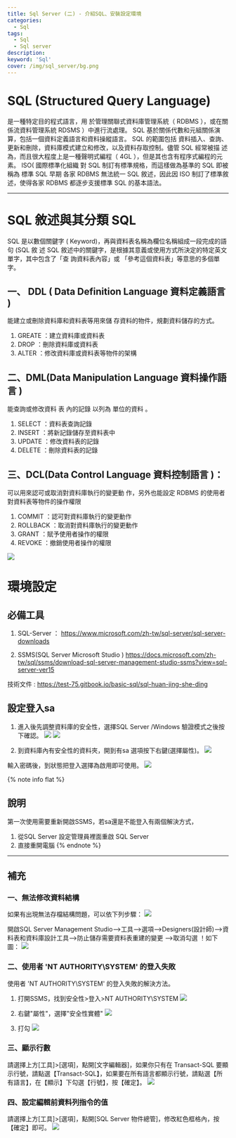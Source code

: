 ```yaml
---
title: Sql Server (二) - 介紹SQL、安裝設定環境
categories:
  - Sql
tags: 
  - Sql
  - Sql server
description:
keyword: 'Sql'
cover: /img/sql_server/bg.png
---
```


# SQL (Structured Query Language)
是一種特定目的程式語言，用 於管理關聯式資料庫管理系統（ RDBMS ），或在關係流資料管理系統 RDSMS ）中進行流處理。 SQL 基於關係代數和元組關係演算，包括一個資料定義語言和資料操縱語言。 SQL 的範圍包括 資料插入、查詢、更新和刪除，資料庫模式建立和修改，以及資料存取控制。儘管 SQL 經常被描 述為，而且很大程度上是一種聲明式編程（ 4GL ），但是其也含有程序式編程的元素。 ISO( 國際標準化組織 對 SQL 制訂有標準規格，而這樣做為基準的 SQL 即被稱為 標準 SQL 早期 各家 RDBMS 無法統一 SQL 敘述，因此因 ISO 制訂了標準敘述，使得各家 RDBMS 都逐步支援標準 SQL 的基本語法。 

---

# SQL 敘述與其分類 SQL
SQL 是以數個關鍵字 ( Keyword)，再與資料表名稱為欄位名稱組成一段完成的語句 (SQL 敘 述 SQL 敘述中的關鍵字，是根據其意義或使用方式所決定的特定英文單字，其中包含了「查 詢資料表內容」或 「參考這個資料表」等意思的多個單字。

## 一、 DDL ( Data Definition Language 資料定義語言 )

能建立或刪除資料庫和資料表等用來儲 存資料的物件，規劃資料儲存的方式。 
1. GREATE ：建立資料庫或資料表 
2. DROP ：刪除資料庫或資料表 
3. ALTER ：修改資料庫或資料表等物件的架構

## 二、DML(Data Manipulation Language  資料操作語言 )
能查詢或修改資料 表 內的記錄 以列為 單位的資料 。 
1. SELECT ：資料表查詢記錄 
2. INSERT ：將新記錄儲存至資料表中 
3. UPDATE ：修改資料表的記錄 
4. DELETE ：刪除資料表的記錄

## 三、DCL(Data Control Language  資料控制語言 )：
可以用來認可或取消對資料庫執行的變更動 作，另外也能設定 RDBMS 的使用者對資料表等物件的操作權限
1. COMMIT ：認可對資料庫執行的變更動作
2. ROLLBACK ：取消對資料庫執行的變更動作
3. GRANT ：賦予使用者操作的權限
4. REVOKE ：撤銷使用者操作的權限

![](/img/sql_server/01.png)

# 環境設定
## 必備工具
1. SQL-Server ：
https://www.microsoft.com/zh-tw/sql-server/sql-server-downloads

2. SSMS(SQL Server Microsoft Studio )
https://docs.microsoft.com/zh-tw/sql/ssms/download-sql-server-management-studio-ssms?view=sql-server-ver15

技術文件 : https://test-75.gitbook.io/basic-sql/sql-huan-jing-she-ding

## 設定登入sa
1. 進入後先調整資料庫的安全性，選擇SQL Server /Windows 驗證模式之後按下確認。
![](/img/sql_server/02.png)
![](/img/sql_server/03.png)

2. 到資料庫內有安全性的資料夾，開到有sa 選項按下右鍵(選擇屬性)。
![](/img/sql_server/04.png)

輸入密碼後，到狀態把登入選擇為啟用即可使用。
![](/img/sql_server/05.png)


{% note info flat %}
## 說明 
第一次使用需要重新開啟SSMS，若sa還是不能登入有兩個解決方式，
1. 從SQL Server 設定管理員裡面重啟 SQL Server
2. 直接重開電腦
{% endnote %}

---

## 補充
### 一、無法修改資料結構
如果有出現無法存檔結構問題，可以依下列步驟：
![](/img/sql_server/06.png)

開啟SQL Server Management Studio-->工具-->選項-->Designers(設計師)-->資料表和資料庫設計工具-->防止儲存需要資料表重建的變更 -->取消勾選 ！如下圖：
![](/img/sql_server/07.png)

### 二、使用者 'NT AUTHORITY\SYSTEM' 的登入失敗
使用者 'NT AUTHORITY\SYSTEM' 的登入失敗的解決方法。
1. 打開SSMS，找到安全性>登入>NT AUTHORITY\SYSTEM
![](/img/sql_server/08.png)

2. 右鍵"屬性"，選擇"安全性實體"
![](/img/sql_server/09.png)

3. 打勾
![](/img/sql_server/10.png)


### 三、顯示行數
請選擇上方[工具]>[選項]，點開[文字編輯器]，如果你只有在 Transact-SQL 要顯示行號，請點選【Transact-SQL】，如果要在所有語言都顯示行號，請點選【所有語言】，在【顯示】下勾選【行號】，按【確定】。
![](/img/sql_server/11.png)


### 四、設定編輯前資料列指令的值
請選擇上方[工具]>[選項]，點開[SQL Server 物件總管]，修改紅色框格內，按【確定】即可。
![](/img/sql_server/12.png)



